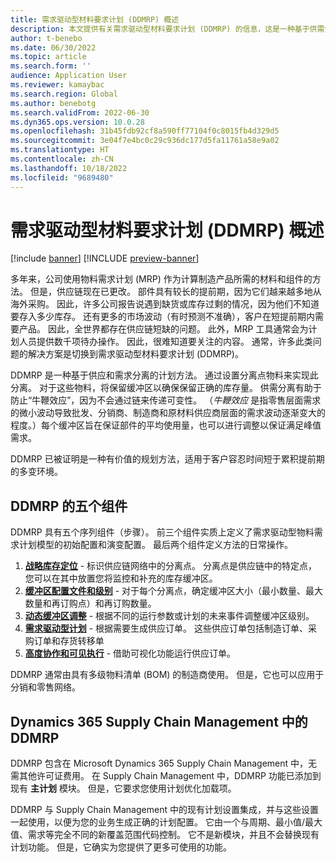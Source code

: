 ```yaml
---
title: 需求驱动型材料要求计划 (DDMRP) 概述
description: 本文提供有关需求驱动型材料要求计划 (DDMRP) 的信息，这是一种基于供需分离的计划方法。
author: t-benebo
ms.date: 06/30/2022
ms.topic: article
ms.search.form: ''
audience: Application User
ms.reviewer: kamaybac
ms.search.region: Global
ms.author: benebotg
ms.search.validFrom: 2022-06-30
ms.dyn365.ops.version: 10.0.28
ms.openlocfilehash: 31b45fdb92cf8a590ff77104f0c8015fb4d329d5
ms.sourcegitcommit: 3e04f7e4bc0c29c936dc177d5fa11761a58e9a02
ms.translationtype: HT
ms.contentlocale: zh-CN
ms.lasthandoff: 10/18/2022
ms.locfileid: "9689480"
---
```

# <a name="demand-driven-material-requirements-planning-ddmrp-overview"></a>需求驱动型材料要求计划 (DDMRP) 概述

[!include [banner](../../includes/banner.md)]
[!INCLUDE [preview-banner](../../includes/preview-banner.md)]
<!-- KFM: Preview until further notice -->

多年来，公司使用物料需求计划 (MRP) 作为计算制造产品所需的材料和组件的方法。 但是，供应链现在已更改。 部件具有较长的提前期，因为它们越来越多地从海外采购。 因此，许多公司报告说遇到缺货或库存过剩的情况，因为他们不知道要存入多少库存。 还有更多的市场波动（有时预测不准确），客户在短提前期内需要产品。 因此，全世界都存在供应链短缺的问题。 此外，MRP 工具通常会为计划人员提供数千项待办操作。 因此，很难知道要关注的内容。 通常，许多此类问题的解决方案是切换到需求驱动型材料要求计划 (DDMRP)。

DDMRP 是一种基于供应和需求分离的计划方法。 通过设置分离点物料来实现此分离。 对于这些物料，将保留缓冲区以确保保留正确的库存量。 供需分离有助于防止“牛鞭效应”，因为不会通过链来传递可变性。 （*牛鞭效应* 是指零售层面需求的微小波动导致批发、分销商、制造商和原材料供应商层面的需求波动逐渐变大的程度。）每个缓冲区旨在保证部件的平均使用量，也可以进行调整以保证满足峰值需求。

DDMRP 已被证明是一种有价值的规划方法，适用于客户容忍时间短于累积提前期的多变环境。

## <a name="the-five-components-of-ddmrp"></a>DDMRP 的五个组件

DDMRP 具有五个序列组件（步骤）。 前三个组件实质上定义了需求驱动型物料需求计划模型的初始配置和演变配置。 最后两个组件定义方法的日常操作。

1. **[战略库存定位](ddmrp-inventory-positioning.md)** - 标识供应链网络中的分离点。 分离点是供应链中的特定点，您可以在其中放置您将监控和补充的库存缓冲区。
2. **[缓冲区配置文件和级别](ddmrp-buffer-profile-and-levels.md)** - 对于每个分离点，确定缓冲区大小（最小数量、最大数量和再订购点）和再订购数量。
3. **[动态缓冲区调整](ddmrp-buffer-profile-and-levels.md#dynamic-adjustments)** - 根据不同的运行参数或计划的未来事件调整缓冲区级别。
4. **[需求驱动型计划](ddmrp-planning.md)** - 根据需要生成供应订单。 这些供应订单包括制造订单、采购订单和存货转移单
5. **[高度协作和可见执行](ddmrp-visual-and-collaborative-execution.md)** - 借助可视化功能运行供应订单。

DDMRP 通常由具有多级物料清单 (BOM) 的制造商使用。 但是，它也可以应用于分销和零售网络。

## <a name="ddmrp-in-dynamics-365-supply-chain-management"></a>Dynamics 365 Supply Chain Management 中的 DDMRP

DDMRP 包含在 Microsoft Dynamics 365 Supply Chain Management 中，无需其他许可证费用。 在 Supply Chain Management 中，DDMRP 功能已添加到现有 **主计划** 模块。 但是，它要求您使用计划优化加载项。 

DDMRP 与 Supply Chain Management 中的现有计划设置集成，并与这些设置一起使用，以便为您的业务生成正确的计划配置。 它由一个与周期、最小值/最大值、需求等完全不同的新覆盖范围代码控制。 它不是新模块，并且不会替换现有计划功能。 但是，它确实为您提供了更多可使用的功能。
